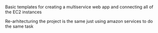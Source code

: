 Basic templates for creating a multiservice web app and connecting all of the EC2 instances

Re-arhitecturing the project is the same just using amazon services to do the same task
